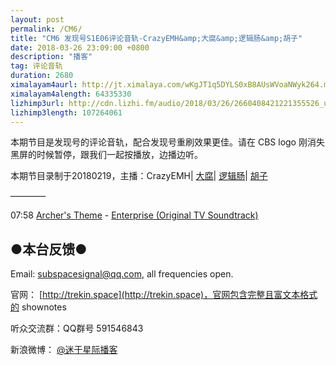 ```yaml
---
layout: post
permalink: /CM6/
title: "CM6 发现号S1E06评论音轨-CrazyEMH&amp;大腐&amp;逻辑肠&amp;胡子"
date: 2018-03-26 23:09:00 +0800
description: "播客"
tag: 评论音轨
duration: 2680
ximalayam4aurl: http://jt.ximalaya.com/wKgJT1q5DYLS0xB8AUsWVoaNWyk264.m4a?channel=rss&amp;album_id=3135361&amp;track_id=78847149&amp;uid=6418191&amp;jt=http://audio.xmcdn.com/group40/M0B/B3/99/wKgJT1q5DYLS0xB8AUsWVoaNWyk264.m4a
ximalayam4alength: 64335330
lizhimp3url: http://cdn.lizhi.fm/audio/2018/03/26/2660408421221355526_ud.mp3
lizhimp3length: 107264061
---   
```


本期节目是发现号的评论音轨，配合发现号重刷效果更佳。请在 CBS logo 刚消失黑屏的时候暂停，跟我们一起按播放，边播边听。

本期节目录制于20180219，主播：CrazyEMH\| [大腐](https://weibo.com/u/5113590549)\| [逻辑肠](https://weibo.com/u/5682045870)\| [胡子](https://weibo.com/p/1005051764117203)

————

07:58 [Archer&#39;s Theme](http://music.163.com/#/m/song?id=1286618&amp;userid=68408211) - [Enterprise (Original TV Soundtrack)](http://music.163.com/album?id=132807)

## ●本台反馈●

Email: [subspacesignal@qq.com](mailto:subspacesignal@qq.com), all frequencies open.

官网： [http://trekin.space](http://trekin.space)，官网包含完整且富文本格式的 shownotes

听众交流群：QQ群号 591546843

新浪微博： [@迷于星际播客](http://weibo.com/lostinst)
